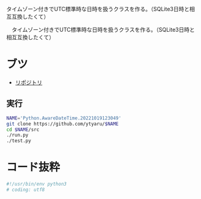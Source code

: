 タイムゾーン付きでUTC標準時な日時を扱うクラスを作る。（SQLite3日時と相互互換したくて）

　タイムゾーン付きでUTC標準時な日時を扱うクラスを作る。（SQLite3日時と相互互換したくて）

<!-- more -->

# ブツ

* [リポジトリ][]

[リポジトリ]:https://github.com/ytyaru/Python.AwareDateTime.20221019123049
[DEMO]:https://ytyaru.github.io/Python.AwareDateTime.20221019123049/

## 実行

```sh
NAME='Python.AwareDateTime.20221019123049'
git clone https://github.com/ytyaru/$NAME
cd $NAME/src
./run.py
./test.py
```

# コード抜粋

```python
#!/usr/bin/env python3
# coding: utf8
```

